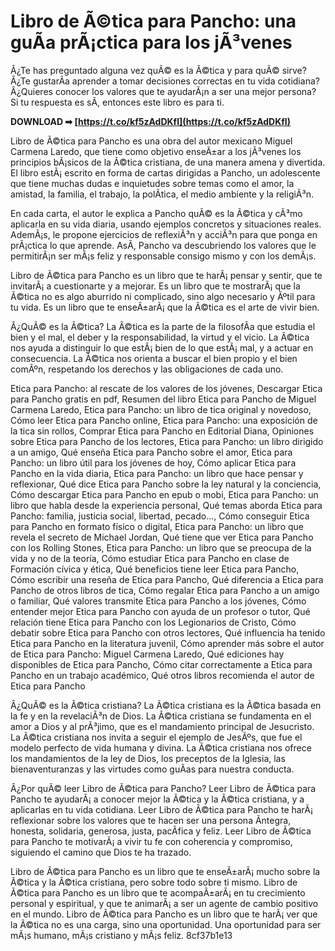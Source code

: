# Libro de Ã©tica para Pancho: una guÃ­a prÃ¡ctica para los jÃ³venes
 
Â¿Te has preguntado alguna vez quÃ© es la Ã©tica y para quÃ© sirve? Â¿Te gustarÃ­a aprender a tomar decisiones correctas en tu vida cotidiana? Â¿Quieres conocer los valores que te ayudarÃ¡n a ser una mejor persona? Si tu respuesta es sÃ­, entonces este libro es para ti.
 
**DOWNLOAD ➡ [https://t.co/kf5zAdDKfI](https://t.co/kf5zAdDKfI)**


 
Libro de Ã©tica para Pancho es una obra del autor mexicano Miguel Carmena Laredo, que tiene como objetivo enseÃ±ar a los jÃ³venes los principios bÃ¡sicos de la Ã©tica cristiana, de una manera amena y divertida. El libro estÃ¡ escrito en forma de cartas dirigidas a Pancho, un adolescente que tiene muchas dudas e inquietudes sobre temas como el amor, la amistad, la familia, el trabajo, la polÃ­tica, el medio ambiente y la religiÃ³n.
 
En cada carta, el autor le explica a Pancho quÃ© es la Ã©tica y cÃ³mo aplicarla en su vida diaria, usando ejemplos concretos y situaciones reales. AdemÃ¡s, le propone ejercicios de reflexiÃ³n y acciÃ³n para que ponga en prÃ¡ctica lo que aprende. AsÃ­, Pancho va descubriendo los valores que le permitirÃ¡n ser mÃ¡s feliz y responsable consigo mismo y con los demÃ¡s.
 
Libro de Ã©tica para Pancho es un libro que te harÃ¡ pensar y sentir, que te invitarÃ¡ a cuestionarte y a mejorar. Es un libro que te mostrarÃ¡ que la Ã©tica no es algo aburrido ni complicado, sino algo necesario y Ãºtil para tu vida. Es un libro que te enseÃ±arÃ¡ que la Ã©tica es el arte de vivir bien.
  
Â¿QuÃ© es la Ã©tica? La Ã©tica es la parte de la filosofÃ­a que estudia el bien y el mal, el deber y la responsabilidad, la virtud y el vicio. La Ã©tica nos ayuda a distinguir lo que estÃ¡ bien de lo que estÃ¡ mal, y a actuar en consecuencia. La Ã©tica nos orienta a buscar el bien propio y el bien comÃºn, respetando los derechos y las obligaciones de cada uno.
 
Etica para Pancho: al rescate de los valores de los jóvenes,  Descargar Etica para Pancho gratis en pdf,  Resumen del libro Etica para Pancho de Miguel Carmena Laredo,  Etica para Pancho: un libro de tica original y novedoso,  Cómo leer Etica para Pancho online,  Etica para Pancho: una exposición de la tica sin rollos,  Comprar Etica para Pancho en Editorial Diana,  Opiniones sobre Etica para Pancho de los lectores,  Etica para Pancho: un libro dirigido a un amigo,  Qué enseña Etica para Pancho sobre el amor,  Etica para Pancho: un libro útil para los jóvenes de hoy,  Cómo aplicar Etica para Pancho en la vida diaria,  Etica para Pancho: un libro que hace pensar y reflexionar,  Qué dice Etica para Pancho sobre la ley natural y la conciencia,  Cómo descargar Etica para Pancho en epub o mobi,  Etica para Pancho: un libro que habla desde la experiencia personal,  Qué temas aborda Etica para Pancho: familia, justicia social, libertad, pecado...,  Cómo conseguir Etica para Pancho en formato físico o digital,  Etica para Pancho: un libro que revela el secreto de Michael Jordan,  Qué tiene que ver Etica para Pancho con los Rolling Stones,  Etica para Pancho: un libro que se preocupa de la vida y no de la teoría,  Cómo estudiar Etica para Pancho en clase de Formación cívica y ética,  Qué beneficios tiene leer Etica para Pancho,  Cómo escribir una reseña de Etica para Pancho,  Qué diferencia a Etica para Pancho de otros libros de tica,  Cómo regalar Etica para Pancho a un amigo o familiar,  Qué valores transmite Etica para Pancho a los jóvenes,  Cómo entender mejor Etica para Pancho con ayuda de un profesor o tutor,  Qué relación tiene Etica para Pancho con los Legionarios de Cristo,  Cómo debatir sobre Etica para Pancho con otros lectores,  Qué influencia ha tenido Etica para Pancho en la literatura juvenil,  Cómo aprender más sobre el autor de Etica para Pancho: Miguel Carmena Laredo,  Qué ediciones hay disponibles de Etica para Pancho,  Cómo citar correctamente a Etica para Pancho en un trabajo académico,  Qué otros libros recomienda el autor de Etica para Pancho
 
Â¿QuÃ© es la Ã©tica cristiana? La Ã©tica cristiana es la Ã©tica basada en la fe y en la revelaciÃ³n de Dios. La Ã©tica cristiana se fundamenta en el amor a Dios y al prÃ³jimo, que es el mandamiento principal de Jesucristo. La Ã©tica cristiana nos invita a seguir el ejemplo de JesÃºs, que fue el modelo perfecto de vida humana y divina. La Ã©tica cristiana nos ofrece los mandamientos de la ley de Dios, los preceptos de la Iglesia, las bienaventuranzas y las virtudes como guÃ­as para nuestra conducta.
 
Â¿Por quÃ© leer Libro de Ã©tica para Pancho? Leer Libro de Ã©tica para Pancho te ayudarÃ¡ a conocer mejor la Ã©tica y la Ã©tica cristiana, y a aplicarlas en tu vida cotidiana. Leer Libro de Ã©tica para Pancho te harÃ¡ reflexionar sobre los valores que te hacen ser una persona Ã­ntegra, honesta, solidaria, generosa, justa, pacÃ­fica y feliz. Leer Libro de Ã©tica para Pancho te motivarÃ¡ a vivir tu fe con coherencia y compromiso, siguiendo el camino que Dios te ha trazado.
  
Libro de Ã©tica para Pancho es un libro que te enseÃ±arÃ¡ mucho sobre la Ã©tica y la Ã©tica cristiana, pero sobre todo sobre ti mismo. Libro de Ã©tica para Pancho es un libro que te acompaÃ±arÃ¡ en tu crecimiento personal y espiritual, y que te animarÃ¡ a ser un agente de cambio positivo en el mundo. Libro de Ã©tica para Pancho es un libro que te harÃ¡ ver que la Ã©tica no es una carga, sino una oportunidad. Una oportunidad para ser mÃ¡s humano, mÃ¡s cristiano y mÃ¡s feliz.
 8cf37b1e13
 
